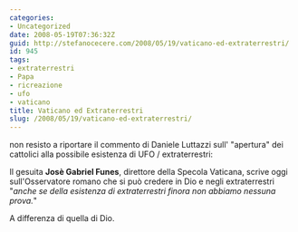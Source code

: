 ```yaml
---
categories:
- Uncategorized
date: 2008-05-19T07:36:32Z
guid: http://stefanocecere.com/2008/05/19/vaticano-ed-extraterrestri/
id: 945
tags:
- extraterrestri
- Papa
- ricreazione
- ufo
- vaticano
title: Vaticano ed Extraterrestri
slug: /2008/05/19/vaticano-ed-extraterrestri/
---
```


non resisto a riportare il commento di Daniele Luttazzi sull' "apertura" dei cattolici alla possibile esistenza di UFO / extraterrestri:

Il gesuita **Josè Gabriel Funes**, direttore della Specola Vaticana, scrive oggi sull'Osservatore romano che si può credere in Dio e negli extraterrestri "_anche se della esistenza di extraterrestri finora non abbiamo nessuna prova._"

A differenza di quella di Dio.